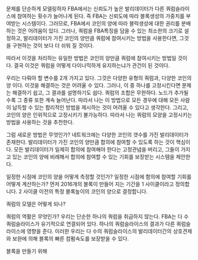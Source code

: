 문제를 단순하게 모델링하자
FBA에서는 신뢰도가 높은 발리데이터가 다른 쿼럼슬라이스에 참여하는 횟수가 늘어나게 된다. 즉 FBA는 신뢰도에 따라 블록생성의 가중치를 부여받는 시스템이다.
그러므로, FBA에서 코인의 양에 따라 블럭생성에 대한 권리를 분배하는 것은 어려움이 있다. 
그러나, 쿼럼을 FBA특징을 담을 수 있는 최소한의 크기로 설정하고, 발리데이터가 가진 코인의 양만큼 쿼럼에 참여시키는 방법을 사용한다면, 그것을 구현하는 것이 보다 더 쉬워 질 것이다.

따라서 이것을 처리하는 유일한 방법은 코인의 양만큼 쿼럼에 참여시키는 방법일 것이다. 결국 이것은 쿼럼을 어떻게 다이나믹하게 유지하는냐가 관건이 된 것이다.

우리는 다뤄야 할 변수를 2개 가지고 있다. 그것은 다양한 유형의 쿼럼과, 다양한 코인의 양 이다. 이것을 해결하는 것은 어려울 수 있다. 그러나, 이 중 하나를 고정시킨다면 문제는 해결하기 쉽고, 그 결과를 설명하기도 쉽다. 
쿼럼의 조합은 무한하다. 노드가 추가될 수록 그 종류 또한 계속 늘어난다. 따라서 나는 이 방법으로 모든 경우에 대해 모든 사람이 납득할 수 있는 합리적인 방법을 제시하는 것이 어려울 수 있다고 생각한다. 그리고,  코인의 양은 인위적으로 고정시키기 불가능하다. 따라서 나는 쿼럼의 모양을 고정시키는 방법을 사용하는 것을 추천한다. 

그럼 새로운 방법은 무엇인가?
네트워크에는 다양한 코인의 갯수를 가진 발리데이터가 존재한다. 발리데이터가 가진 코인의 양만큼 합의에 참여할 수 있도록 하는 것이 핵심이다. 모든 발리데이터가 일제히 합의에 참여해야 한다는 고정관념을 버리고, 그들이 가지고 있는 코인의 양에 비례해서 합의에 참여할 수 있는 기회를 보장받는 시스템을 제안한다.

일정한 시점에 코인의 양을 어떻게 측정할 것인가?
일정한 시점에 함의에 참여할 기회를 어떻게 계산하는가?
먼저 2016개의 블록이 만들어 지는 기간을 1 사이클이라고 정의합니다.  2 사이클 이전의 특정 블록높이의 코인의 양으로 결정합니다.


쿼럼의 모델은 어떻게 되나?

쿼럼의 역활은 무엇인가?
우리는 단순한 하나의 쿼럼을 취급하지 않는다. FBA는 다 수 쿼럼슬라이스가 유기적으로 연결되어 있다. 하나의 쿼럼슬라이스의 결과가 다른 쿼럼슬라이스에 영향을 준다. 이러한 우리는 다 수의 쿼럼슬라이스의 발리데이터간의 상호견제와 보완에 의해 블록의 빠른 컴펌속도를 보장받을 수 있다.

블록을 만들기 위해

